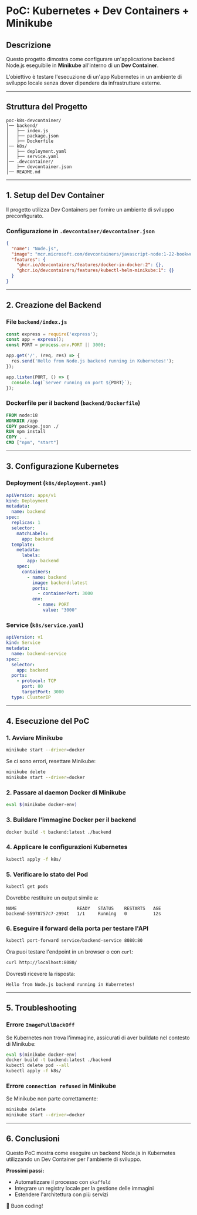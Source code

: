 # PoC: Kubernetes + Dev Containers + Minikube

## Descrizione
Questo progetto dimostra come configurare un'applicazione backend Node.js eseguibile in **Minikube** all'interno di un **Dev Container**.

L'obiettivo è testare l'esecuzione di un'app Kubernetes in un ambiente di sviluppo locale senza dover dipendere da infrastrutture esterne.

---

## Struttura del Progetto
```
poc-k8s-devcontainer/
│── backend/
│   ├── index.js
│   ├── package.json
│   ├── Dockerfile
│── k8s/
│   ├── deployment.yaml
│   ├── service.yaml
│── .devcontainer/
│   ├── devcontainer.json
│── README.md
```

---

## 1. Setup del Dev Container
Il progetto utilizza Dev Containers per fornire un ambiente di sviluppo preconfigurato.

### **Configurazione in `.devcontainer/devcontainer.json`**
```json
{
  "name": "Node.js",
  "image": "mcr.microsoft.com/devcontainers/javascript-node:1-22-bookworm",
  "features": {
    "ghcr.io/devcontainers/features/docker-in-docker:2": {},
    "ghcr.io/devcontainers/features/kubectl-helm-minikube:1": {}
  }
}
```

---

## 2. Creazione del Backend
### **File `backend/index.js`**
```js
const express = require('express');
const app = express();
const PORT = process.env.PORT || 3000;

app.get('/', (req, res) => {
  res.send('Hello from Node.js backend running in Kubernetes!');
});

app.listen(PORT, () => {
  console.log(`Server running on port ${PORT}`);
});
```

### **Dockerfile per il backend (`backend/Dockerfile`)**
```Dockerfile
FROM node:18
WORKDIR /app
COPY package.json ./
RUN npm install
COPY . .
CMD ["npm", "start"]
```

---

## 3. Configurazione Kubernetes
### **Deployment (`k8s/deployment.yaml`)**
```yaml
apiVersion: apps/v1
kind: Deployment
metadata:
  name: backend
spec:
  replicas: 1
  selector:
    matchLabels:
      app: backend
  template:
    metadata:
      labels:
        app: backend
    spec:
      containers:
        - name: backend
          image: backend:latest
          ports:
            - containerPort: 3000
          env:
            - name: PORT
              value: "3000"
```

### **Service (`k8s/service.yaml`)**
```yaml
apiVersion: v1
kind: Service
metadata:
  name: backend-service
spec:
  selector:
    app: backend
  ports:
    - protocol: TCP
      port: 80
      targetPort: 3000
  type: ClusterIP
```

---

## 4. Esecuzione del PoC
### **1. Avviare Minikube**
```sh
minikube start --driver=docker
```

Se ci sono errori, resettare Minikube:
```sh
minikube delete
minikube start --driver=docker
```

### **2. Passare al daemon Docker di Minikube**
```sh
eval $(minikube docker-env)
```

### **3. Buildare l'immagine Docker per il backend**
```sh
docker build -t backend:latest ./backend
```

### **4. Applicare le configurazioni Kubernetes**
```sh
kubectl apply -f k8s/
```

### **5. Verificare lo stato del Pod**
```sh
kubectl get pods
```
Dovrebbe restituire un output simile a:
```
NAME                       READY   STATUS    RESTARTS   AGE
backend-55978757c7-z994t   1/1     Running   0          12s
```

### **6. Eseguire il forward della porta per testare l'API**
```sh
kubectl port-forward service/backend-service 8080:80
```
Ora puoi testare l'endpoint in un browser o con `curl`:
```sh
curl http://localhost:8080/
```
Dovresti ricevere la risposta:
```
Hello from Node.js backend running in Kubernetes!
```

---

## 5. Troubleshooting
### **Errore `ImagePullBackOff`**
Se Kubernetes non trova l'immagine, assicurati di aver buildato nel contesto di Minikube:
```sh
eval $(minikube docker-env)
docker build -t backend:latest ./backend
kubectl delete pod --all
kubectl apply -f k8s/
```

### **Errore `connection refused` in Minikube**
Se Minikube non parte correttamente:
```sh
minikube delete
minikube start --driver=docker
```

---

## 6. Conclusioni
Questo PoC mostra come eseguire un backend Node.js in Kubernetes utilizzando un Dev Container per l'ambiente di sviluppo.

**Prossimi passi:**
- Automatizzare il processo con `skaffold`
- Integrare un registry locale per la gestione delle immagini
- Estendere l'architettura con più servizi

🚀 Buon coding!

